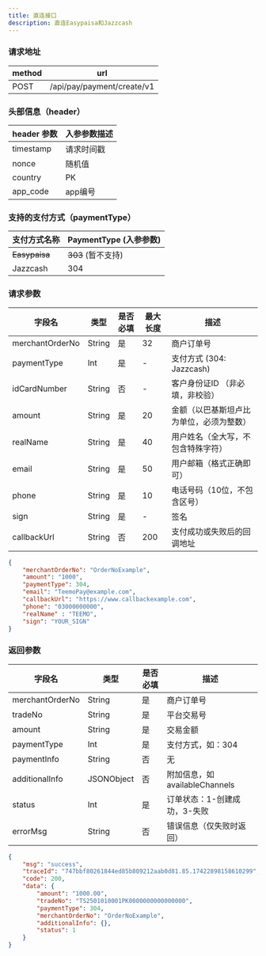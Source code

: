 ```yaml
---
title: 直连接口
description: 直连Easypaisa和Jazzcash
---
```


### 请求地址

| method | url                         |
|--------|-----------------------------|
| POST   | /api/pay/payment/create/v1 |


### 头部信息（header）

| header 参数   | 入参参数描述  |
|-------------|---------|
| timestamp   | 请求时间戳   |
| nonce       | 随机值     |
| country     | PK  |
| app_code    | app编号   |



### 支持的支付方式（paymentType）

| 支付方式名称        | PaymentType (入参参数) |
|---------------|--------------------|
| ~~Easypaisa~~ | ~~303~~  (暂不支持)    |
| Jazzcash      | 304                |




### 请求参数

| 字段名          | 类型     | 是否必填 | 最大长度 | 描述                  |
|--------------| ------ |------| ---- |---------------------|
| merchantOrderNo | String | 是    | 32   | 商户订单号               |
| paymentType | Int    | 是    | -    | 支付方式 (304: Jazzcash) |
| idCardNumber | String    | 否    | -    | 客户身份证ID （非必填，非校验）   |
| amount     | String | 是    | 20   | 金额（以巴基斯坦卢比为单位，必须为整数） |
| realName   | String | 是    | 40   | 用户姓名（全大写，不包含特殊字符）   |
| email      | String | 是    | 50   | 用户邮箱（格式正确即可）        |
| phone      | String | 是    | 10   | 电话号码（10位，不包含区号）     |
| sign       | String | 是    | -    | 签名                  |
| callbackUrl | String | 否    | 200  | 支付成功或失败后的回调地址       |






```json title= "请求示例"
{
    "merchantOrderNo": "OrderNoExample",
    "amount": "1000",
    "paymentType": 304,
    "email": "TeemoPay@example.com",
    "callbackUrl": "https://www.callbackexample.com",
    "phone": "03000000000",
    "realName" : "TEEMO",
    "sign": "YOUR_SIGN"
}
```



### 返回参数

| 字段名               | 类型         | 是否必填 | 描述                       |
| ----------------- | ---------- |-----|--------------------------|
| merchantOrderNo | String     | 是   | 商户订单号                    |
| tradeNo         | String     | 是   | 平台交易号                    |
| amount          | String     | 是   | 交易金额                     |
| paymentType     | Int        | 是   | 支付方式，如：304               |
| paymentInfo     | String     |  否  | 无                        |
| additionalInfo  | JSONObject | 否   | 附加信息，如 availableChannels |
| status          | Int        | 是   | 订单状态：1-创建成功，3-失败         |
| errorMsg        | String     | 否   | 错误信息（仅失败时返回）             |




```json title= 返回示例
{
    "msg": "success",
    "traceId": "747bbf80261844ed85b809212aab0d81.85.17422898158610299",
    "code": 200,
    "data": {
        "amount": "1000.00",
        "tradeNo": "TS2501010001PK0000000000000000",
        "paymentType": 304,
        "merchantOrderNo": "OrderNoExample",
        "additionalInfo": {},
        "status": 1
    }
}
```
